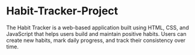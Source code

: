 # Habit-Tracker-Project
The Habit Tracker is a web-based application built using HTML, CSS, and JavaScript that helps users build and maintain positive habits. Users can create new habits, mark daily progress, and track their consistency over time.
